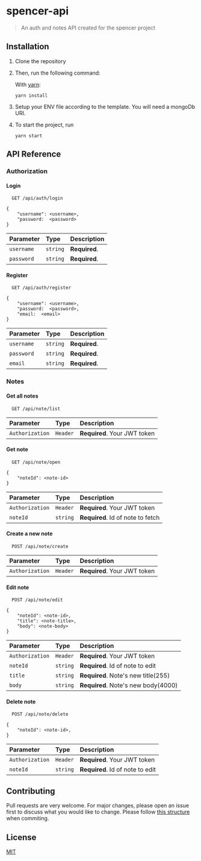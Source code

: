 # spencer-api

> An auth and notes API created for the spencer project

## Installation

1. Clone the repository
2. Then, run the following command:

    With [yarn](https://yarnpkg.com/en/):

    ```shell
    yarn install
    ```
3. Setup your ENV file according to the template. You will need a mongoDb URI.
4. To start the project, run
   ```shell
   yarn start
   ```

## API Reference

### Authorization
#### Login

```http
  GET /api/auth/login
```
```
{
    "username": <username>,
    "password:  <password>
}
```
| Parameter | Type     | Description                       |
| :-------- | :------- | :-------------------------------- |
| `username`      | `string` | **Required**. |
| `password`      | `string` | **Required**. |

#### Register

```http
  GET /api/auth/register
```
```
{
    "username": <username>,
    "password:  <password>,
    "email:  <email>
}
```
| Parameter | Type     | Description                       |
| :-------- | :------- | :-------------------------------- |
| `username`      | `string` | **Required**. |
| `password`      | `string` | **Required**. |
| `email`      | `string` | **Required**. |


### Notes
#### Get all notes

```http
  GET /api/note/list
```

| Parameter | Type     | Description                |
| :-------- | :------- | :------------------------- |
| `Authorization` | `Header` | **Required**. Your JWT token |

#### Get note

```http
  GET /api/note/open
```
```
{
    "noteId": <note-id>
}
```

| Parameter | Type     | Description                       |
| :-------- | :------- | :-------------------------------- |
| `Authorization` | `Header` | **Required**. Your JWT token |
| `noteId`      | `string` | **Required**. Id of note to fetch |

#### Create a new note

```http
  POST /api/note/create
```

| Parameter | Type     | Description                       |
| :-------- | :------- | :-------------------------------- |
| `Authorization` | `Header` | **Required**. Your JWT token |

#### Edit note

```http
  POST /api/note/edit
```
```
{
    "noteId": <note-id>,
    "title": <note-title>,
    "body": <note-body>
}
```

| Parameter | Type     | Description                       |
| :-------- | :------- | :-------------------------------- |
| `Authorization` | `Header` | **Required**. Your JWT token |
| `noteId`      | `string` | **Required**. Id of note to edit |
| `title`      | `string` | **Required**. Note's new title(255) |
| `body`      | `string` | **Required**. Note's new body(4000) |

#### Delete note

```http
  POST /api/note/delete
```
```
{
    "noteId": <note-id>,
}
```

| Parameter | Type     | Description                       |
| :-------- | :------- | :-------------------------------- |
| `Authorization` | `Header` | **Required**. Your JWT token |
| `noteId`      | `string` | **Required**. Id of note to edit |

## Contributing
Pull requests are very welcome. For major changes, please open an issue first to discuss what you would like to change.
Please follow [this structure](https://www.conventionalcommits.org/en/v1.0.0/) when commiting.

## License
[MIT](https://choosealicense.com/licenses/mit/)